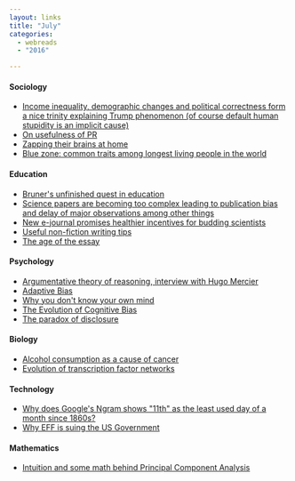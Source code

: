 ```yaml
---
layout: links
title: "July"
categories: 
  - webreads 
  - "2016"

---
```


#### Sociology
  * [Income inequality, demographic changes and political correctness form a nice trinity explaining Trump phenomenon (of course default human stupidity is an implicit cause)](http://www.nytimes.com/2016/07/07/opinion/campaign-stops/how-falling-behind-the-joneses-fueled-the-rise-of-trump.html)  
  * [On usefulness of PR](http://www.paulgraham.com/submarine.html)
  * [Zapping their brains at home](http://www.nytimes.com/2016/07/24/opinion/sunday/zapping-their-brains-at-home.html)
  * [Blue zone: common traits among longest living people in the world](https://en.wikipedia.org/wiki/Blue_Zone)

#### Education
  * [Bruner's unfinished quest in education](http://www.theatlantic.com/education/archive/2016/06/an-unfinished-quest-in-education/486074/)
  * [Science papers are becoming too complex leading to publication bias and delay of major observations among other things](https://www.statnews.com/2016/07/01/research-papers-science-complex/)
  * [New e-journal promises healthier incentives for budding scientists](https://www.statnews.com/2016/07/07/wellcome-trust-preprint/)
  * [Useful non-fiction writing tips](http://slatestarcodex.com/2016/02/20/writing-advice/)
  * [The age of the essay](http://www.paulgraham.com/essay.html)

#### Psychology
  * [Argumentative theory of reasoning, interview with Hugo Mercier](https://www.edge.org/conversation/hugo_mercier-the-argumentative-theory)
  * [Adaptive Bias](https://en.wikipedia.org/wiki/Adaptive_bias)
  * [Why you don't know your own mind](http://www.nytimes.com/2016/07/18/opinion/why-you-dont-know-your-own-mind.html)
  * [The Evolution of Cognitive Bias][1]
  * [The paradox of disclosure](http://www.nytimes.com/2016/07/10/opinion/sunday/the-paradox-of-disclosure.html)

[1]:{{site.url}}/papers/evo_cognitiveBias.pdf

#### Biology
  * [Alcohol consumption as a cause of cancer](http://onlinelibrary.wiley.com/doi/10.1111/add.13477/full)
  * [Evolution of transcription factor networks](http://www.cell.com/cell/fulltext/S0092-86741500431-6)

#### Technology
  * [Why does Google's Ngram shows "11th" as the least used day of a month since 1860s?](http://drhagen.com/blog/the-missing-11th-of-the-month/)
  * [Why EFF is suing the US Government](https://www.bunniestudios.com/blog/?p=4782)

#### Mathematics
  * [Intuition and some math behind Principal Component Analysis](https://www.cs.princeton.edu/picasso/mats/PCA-Tutorial-Intuition_jp.pdf)
